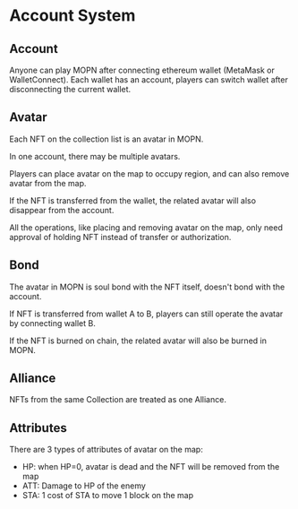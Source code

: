 # Account System

## Account

Anyone can play MOPN after connecting ethereum wallet (MetaMask or WalletConnect). Each wallet has an account, players can switch wallet after disconnecting the current wallet.

## Avatar

Each NFT on the collection list is an avatar in MOPN.&#x20;

In one account, there may be multiple avatars.&#x20;

Players can place avatar on the map to occupy region, and can also remove avatar from the map.&#x20;

If the NFT is transferred from the wallet, the related avatar will also disappear from the account.&#x20;

All the operations, like placing and removing avatar on the map, only need approval of holding NFT instead of transfer or authorization.

## Bond

The avatar in MOPN is soul bond with the NFT itself, doesn't bond with the account.&#x20;

If NFT is transferred from wallet A to B, players can still operate the avatar by connecting wallet B.&#x20;

If the NFT is burned on chain, the related avatar will also be burned in MOPN.

## Alliance

NFTs from the same Collection are treated as one Alliance.

## Attributes

There are 3 types of attributes of avatar on the map:

* HP: when HP=0, avatar is dead and the NFT will be removed from the map
* ATT: Damage to HP of the enemy
* STA: 1 cost of STA to move 1 block on the map
